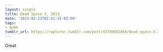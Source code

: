 ```yaml
---
layout: single
title: Dead Space 3, 2013
date: '2013-02-23T02:41:35-05:00'
tags:
- game
tumblr_url: https://rapturer.tumblr.com/post/43789682464/dead-space-3-2013
---
```

Great

